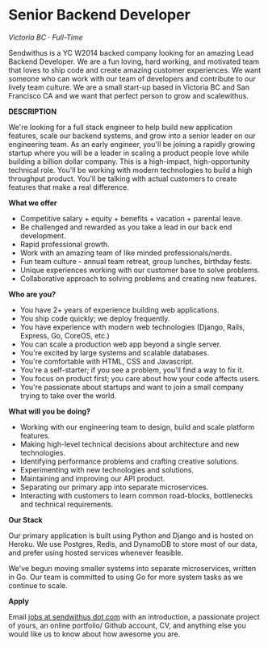 ---
---

# Senior Backend Developer

_Victoria BC &middot; Full-Time_

Sendwithus is a YC W2014 backed company looking for an amazing Lead Backend Developer. We are a fun loving, hard working, and motivated team that loves to ship code and create amazing customer experiences. We want someone who can work with our team of developers and contribute to our lively team culture. We are a small start-up based in Victoria BC and San Francisco CA and we want that perfect person to grow and scalewithus.

<!-- more -->

__DESCRIPTION__

We're looking for a full stack engineer to help build new application features, scale our backend systems, and grow into a senior leader on our engineering team.
As an early engineer, you'll be joining a rapidly growing startup where you will be a leader in scaling a product people love while building a billion dollar company.
This is a high-impact, high-opportunity technical role. You'll be working with modern technologies to build a high throughput product. You'll be talking with actual customers to create features that make a real difference.

<!-- more -->

__What we offer__

* Competitive salary + equity + benefits + vacation + parental leave.
* Be challenged and rewarded as you take a lead in our back end development.
* Rapid professional growth.
* Work with an amazing team of like minded professionals/nerds.
* Fun team culture - annual team retreat, group lunches, birthday fests.
* Unique experiences working with our customer base to solve problems.
* Collaborative approach to solving problems and creating new features.



__Who are you?__

* You have 2+ years of experience building web applications.
* You ship code quickly; we deploy frequently.
* You have experience with modern web technologies (Django, Rails, Express, Go, CoreOS, etc.)
* You can scale a production web app beyond a single server.
* You're excited by large systems and scalable databases.
* You're comfortable with HTML, CSS and Javascript.
* You're a self-starter; if you see a problem, you'll find a way to fix it.
* You focus on product first; you care about how your code affects users.
* You're passionate about startups and want to join a small company trying to take over the world.



__What will you be doing?__

* Working with our engineering team to design, build and scale platform features.
* Making high-level technical decisions about architecture and new technologies.
* Identifying performance problems and crafting creative solutions.
* Experimenting with new technologies and solutions. 
* Maintaining and improving our API product.
* Separating our primary app into separate microservices.
* Interacting with customers to learn common road-blocks, bottlenecks and technical requirements.



__Our Stack__

Our primary application is built using Python and Django and is hosted on Heroku. We use Postgres, Redis, and DynamoDB to store most of our data, and prefer using hosted services whenever feasible.

We've begun moving smaller systems into separate microservices, written in Go. Our team is committed to using Go for more system tasks as we continue to scale.


__Apply__

Email [jobs at sendwithus dot com](mailto:jobs@sendwithus.com) with an introduction, a passionate project of yours, an online portfolio/ Github account, CV, and anything else you would like us to know about how awesome you are.

